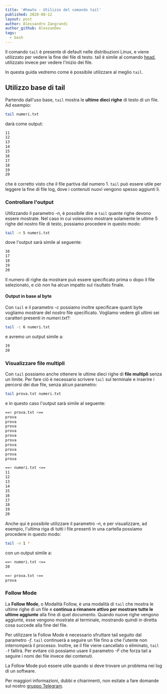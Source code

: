```yaml
---
title: '#howto - Utilizzo del comando tail'
published: 2020-08-12
layout: post
author: Alessandro Zangrandi
author_github: AlexzanDev
tags:
  - bash
---
```

Il comando `tail` è presente di default nelle distribuzioni Linux, e viene utilizzato per vedere la fine dei file di testo. tail è simile al comando [head](https://linuxhub.it/articles/howto-utilizzo-del-comando-head), utilizzato invece per vedere l'inizio dei file.

In questa guida vedremo come è possibile utilizzare al meglio `tail`.

## Utilizzo base di tail

Partendo dall'uso base, `tail` mostra le **ultime dieci righe** di testo di un file. Ad esempio:

```bash
tail numeri.txt
```

darà come output:

```bash
11
12
13
14
15
16
17
18
19
20
```

che è corretto visto che il file partiva dal numero 1. `tail` può essere utile per leggere la fine di file log, dove i contenuti nuovi vengono spesso aggiunti lì.

### Controllare l'output

Utilizzando il parametro *-n*, è possibile dire a `tail` quante righe devono essere mostrate. Nel caso in cui volessimo mostrare solamente le ultime 5 righe del nostro file di testo, possiamo procedere in questo modo:

```bash
tail -n 5 numeri.txt
```

dove l'output sarà simile al seguente:

```bash
16
17
18
19
20
```

Il numero di righe da mostrare può essere specificato prima o dopo il file selezionato, e ciò non ha alcun impatto sul risultato finale.

#### Output in base al byte

Con `tail` e il parametro *-c* possiamo inoltre specificare quanti byte vogliamo mostrare del nostro file specificato. Vogliamo vedere gli ultimi sei caratteri presenti in *numeri.txt*?:

```bash
tail -c 6 numeri.txt
```

e avremo un output simile a:

```bash
19
20
```

### Visualizzare file multipli

Con `tail` possiamo anche ottenere le ultime dieci righe di **file multipli** senza un limite. Per fare ciò è necessario scrivere `tail` sul terminale e inserire i percorsi dei due file, senza alcun parametro:

```bash
tail prova.txt numeri.txt
```

e in questo caso l'output sarà simile al seguente:

```bash
==> prova.txt <==
prova
prova
prova
prova
prova
prova
prova
prova
prova
prova

==> numeri.txt <==
11
12
13
14
15
16
17
18
19
20
```

Anche qui è possibile utilizzare il parametro *-n*, e per visualizzare, ad esempio, l'ultima riga di tutti i file presenti in una cartella possiamo procedere in questo modo:

```bash
tail -n 1 *
```

con un output simile a:

```bash
==> numeri.txt <==
20

==> prova.txt <==
prova
```

### Follow Mode

La **Follow Mode**, o Modalità Follow, è una modalità di `tail` che mostra le ultime righe di un file e **continua a rimanere attivo per mostrare tutte le ultime aggiunte** alla fine di quel documento. Quando nuove righe vengono aggiunte, esse vengono mostrate al terminale, mostrando quindi in diretta cosa succede alla fine del file.

Per utilizzare la Follow Mode è necessario sfruttare tail seguito dal parametro *-f*. `tail` continuerà a seguire un file fino a che l'utente non interromperà il processo. Inoltre, se il file viene cancellato o eliminato, `tail -f` fallirà. Per evitare ciò possiamo usare il parametro *-F* che forza tail a seguire i nomi dei file invece dei contenuti.

La Follow Mode può essere utile quando si deve trovare un problema nei log di un software.



Per maggiori informazioni, dubbi e chiarimenti, non esitate a fare domande sul nostro [gruppo Telegram](https://t.me/linuxpeople).